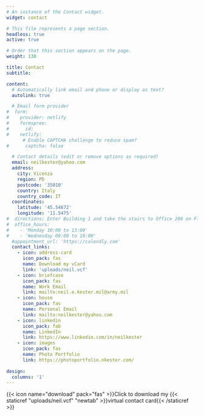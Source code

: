 ```yaml
---
# An instance of the Contact widget.
widget: contact

# This file represents a page section.
headless: true
active: true

# Order that this section appears on the page.
weight: 130

title: Contact
subtitle: 

content:
  # Automatically link email and phone or display as text?
  autolink: true

  # Email form provider
#  form:
#    provider: netlify
#    formspree:
#      id:
#    netlify:
      # Enable CAPTCHA challenge to reduce spam?
#      captcha: false

  # Contact details (edit or remove options as required)
  email: neilkester@yahoo.com
  address:
    city: Vicenza
    region: PD
    postcode: '35010'
    country: Italy
    country_code: IT
  coordinates:
    latitude: '45.54672'
    longitude: '11.5475'
#  directions: Enter Building 1 and take the stairs to Office 200 on Floor 2
#  office_hours:
#    - 'Monday 10:00 to 13:00'
#    - 'Wednesday 09:00 to 10:00'
  #appointment_url: 'https://calendly.com'
  contact_links:
    - icon: address-card
      icon_pack: fas
      name: Download my vCard
      link: 'uploads/neil.vcf'
    - icon: briefcase
      icon_pack: fas
      name: Work Email
      link: mailto:neil.e.kester.mil@army.mil
    - icon: house
      icon_pack: fas
      name: Personal Email
      link: mailto:neilkester@yahoo.com
    - icon: linkedin
      icon_pack: fab
      name: LinkedIn
      link: https://www.linkedin.com/in/neilkester
    - icon: images
      icon_pack: fas
      name: Photo Portfolio
      link: https://photoportfolio.nkester.com/      
    
design:
  columns: '1'
---
```


{{< icon name="download" pack="fas" >}}Click to download my {{< staticref "uploads/neil.vcf" "newtab" >}}virtual contact card{{< /staticref >}}
